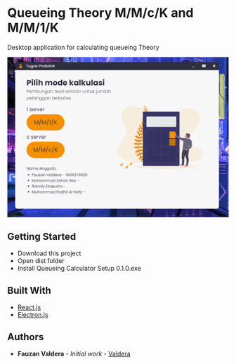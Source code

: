# Queueing Theory M/M/c/K and M/M/1/K

Desktop application for calculating queueing Theory

![plot](./app.png)

## Getting Started

- Download this project
- Open dist folder
- Install Queueing Calculator Setup 0.1.0.exe

## Built With

- [React.js](https://reactjs.org/)
- [Electron.js](https://www.electronjs.org/)

## Authors

- **Fauzan Valdera** - _Initial work_ - [Valdera](https://github.com/Valdera)
